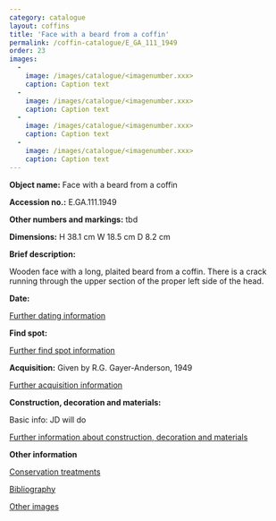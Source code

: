 ```yaml
---
category: catalogue
layout: coffins
title: 'Face with a beard from a coffin'
permalink: /coffin-catalogue/E_GA_111_1949
order: 23
images: 
  -
    image: /images/catalogue/<imagenumber.xxx>
    caption: Caption text
  -
    image: /images/catalogue/<imagenumber.xxx>
    caption: Caption text
  -
    image: /images/catalogue/<imagenumber.xxx>
    caption: Caption text
  -
    image: /images/catalogue/<imagenumber.xxx>
    caption: Caption text
---
```


**Object name:** 
Face with a beard from a coffin

**Accession no.:** 
E.GA.111.1949

**Other numbers and markings:**
tbd

**Dimensions:** 
H 38.1 cm
W 18.5 cm
D 8.2 cm

**Brief description:** 

Wooden face with a long, plaited beard from a coffin. There is a crack running through the upper section of the proper left side of the head.

**Date:**
<Basic date info>

[Further dating information](/catalogue_extras/E_GA_111_1949_dating)

**Find spot:**
<Basic find spot information>

[Further find spot information](/catalogue_extras/E_GA_111_1949_findspot)

**Acquisition:**
Given by R.G. Gayer-Anderson, 1949

[Further acquisition information](/catalogue_extras/E_GA_111_1949_acquisition)

**Construction, decoration and materials:**

Basic info: JD will do

[Further information about construction, decoration and materials](/catalogue_extras/E_GA_111_1949_materials)


**Other information**

[Conservation treatments](/catalogue_extras/E_GA_111_1949_conservation)

[Bibliography](/catalogue_extras/E_GA_111_1949_bibliography)

[Other images](/catalogue_extras/E_GA_111_1949_imagesheet)

